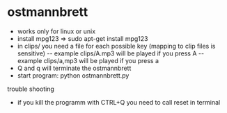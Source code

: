 ostmannbrett
============
- works only for linux or unix
- install mpg123 => sudo apt-get install mpg123
- in clips/ you need a file for each possible key (mapping to clip files is sensitive)
-- example clips/A.mp3 will be played if you press A
-- example clips/a,mp3 will be played if you press a 
- Q and q will terminate the ostmannbrett
- start program: python ostmannbrett.py


trouble shooting
- if you kill the programm with CTRL+Q you need to call reset in terminal
